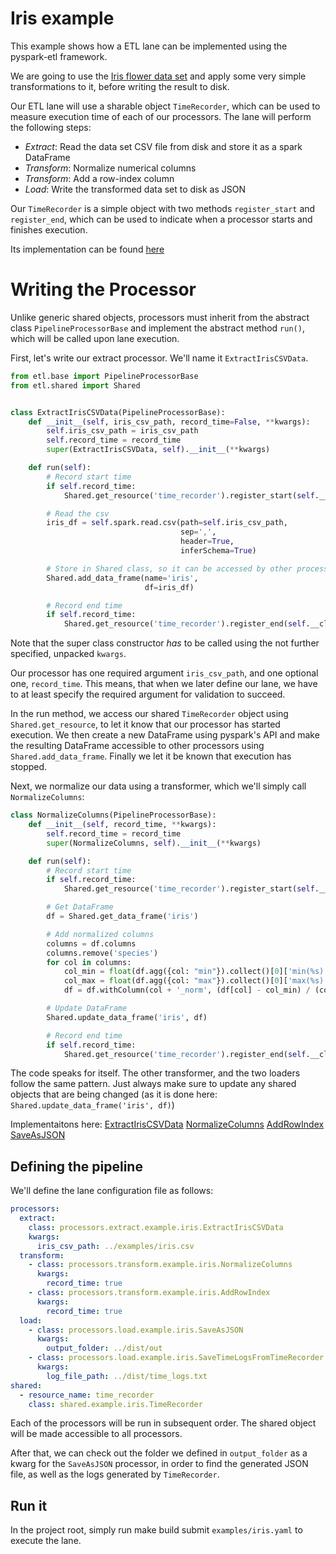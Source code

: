 Iris example
=====================

This example shows how a ETL lane can be implemented using the pyspark-etl framework.

We are going to use the [Iris flower data set](https://en.wikipedia.org/wiki/Iris_flower_data_set)
and apply some very simple transformations to it, before writing the result to disk.

Our ETL lane will use a sharable object `TimeRecorder`, which can be used to measure
execution time of each of our processors. The lane will perform the following steps:

- _Extract_: Read the data set CSV file from disk and store it as a spark DataFrame
- _Transform_: Normalize numerical columns
- _Transform_: Add a row-index column
- _Load_: Write the transformed data set to disk as JSON

Our `TimeRecorder` is a simple object with two methods `register_start` and `register_end`, which 
can be used to indicate when a processor starts and finishes execution.

Its implementation can be found [here](../pyspark_etl/shared/example/iris.py)

Writing the Processor
=====================

Unlike generic shared objects, processors must inherit from the abstract class `PipelineProcessorBase`
 and implement the abstract method `run()`, which will be called upon lane execution.

First, let's write our extract processor. We'll name it `ExtractIrisCSVData`.

```python
from etl.base import PipelineProcessorBase
from etl.shared import Shared


class ExtractIrisCSVData(PipelineProcessorBase):
    def __init__(self, iris_csv_path, record_time=False, **kwargs):
        self.iris_csv_path = iris_csv_path
        self.record_time = record_time
        super(ExtractIrisCSVData, self).__init__(**kwargs)

    def run(self):
        # Record start time
        if self.record_time:
            Shared.get_resource('time_recorder').register_start(self.__class__.__name__)

        # Read the csv
        iris_df = self.spark.read.csv(path=self.iris_csv_path,
                                      sep=',',
                                      header=True,
                                      inferSchema=True)

        # Store in Shared class, so it can be accessed by other processors
        Shared.add_data_frame(name='iris',
                              df=iris_df)

        # Record end time
        if self.record_time:
            Shared.get_resource('time_recorder').register_end(self.__class__.__name__)
```

Note that the super class constructor *has* to be called using the not further specified, unpacked `kwargs`.

Our processor has one required argument `iris_csv_path`, and one optional one, `record_time`. 
This means, that when we later define our lane, we have to at least specify the required
argument for validation to succeed.

In the run method, we access our shared `TimeRecorder` object using `Shared.get_resource`, to let it
know that our processor has started execution. We then create a new DataFrame using pyspark's API
and make the resulting DataFrame accessible to other processors using `Shared.add_data_frame`. Finally
we let it be known that execution has stopped.

Next, we normalize our data using a transformer, which we'll simply call `NormalizeColumns`:

```python
class NormalizeColumns(PipelineProcessorBase):
    def __init__(self, record_time, **kwargs):
        self.record_time = record_time
        super(NormalizeColumns, self).__init__(**kwargs)

    def run(self):
        # Record start time
        if self.record_time:
            Shared.get_resource('time_recorder').register_start(self.__class__.__name__)

        # Get DataFrame
        df = Shared.get_data_frame('iris')

        # Add normalized columns
        columns = df.columns
        columns.remove('species')
        for col in columns:
            col_min = float(df.agg({col: "min"}).collect()[0]['min(%s)' % col])
            col_max = float(df.agg({col: "max"}).collect()[0]['max(%s)' % col])
            df = df.withColumn(col + '_norm', (df[col] - col_min) / (col_max - col_min))

        # Update DataFrame
        Shared.update_data_frame('iris', df)

        # Record end time
        if self.record_time:
            Shared.get_resource('time_recorder').register_end(self.__class__.__name__)
```

The code speaks for itself. The other transformer, and the two loaders follow the same pattern. Just always make sure to
update any shared objects that are being changed (as it is done here: `Shared.update_data_frame('iris', df)`)

Implementaitons here: [ExtractIrisCSVData](../pyspark_etl/processes/extract/example/iris.py) 
[NormalizeColumns](../pyspark_etl/processes/extract/example/iris.py)
[AddRowIndex](../pyspark_etl/processes/extract/example/iris.py)
[SaveAsJSON](../pyspark_etl/processes/extract/example/iris.py)

Defining the pipeline
-------

We'll define the lane configuration file as follows:

```yaml
processors:
  extract:
    class: processors.extract.example.iris.ExtractIrisCSVData
    kwargs:
      iris_csv_path: ../examples/iris.csv                             
  transform:
    - class: processors.transform.example.iris.NormalizeColumns
      kwargs:
        record_time: true                                        
    - class: processors.transform.example.iris.AddRowIndex
      kwargs:
        record_time: true                                            
  load:
    - class: processors.load.example.iris.SaveAsJSON
      kwargs:
        output_folder: ../dist/out                                     
    - class: processors.load.example.iris.SaveTimeLogsFromTimeRecorder
      kwargs:
        log_file_path: ../dist/time_logs.txt                           
shared:
  - resource_name: time_recorder                                       
    class: shared.example.iris.TimeRecorder                            
```

Each of the processors will be run in subsequent order. The shared object will be made accessible
to all processors.

After that, we can check out the folder we defined in `output_folder` as a kwarg for the `SaveAsJSON` processor, in order
to find the generated JSON file, as well as the logs generated by `TimeRecorder`.

Run it
-------

In the project root, simply run make build submit `examples/iris.yaml` to execute the lane.